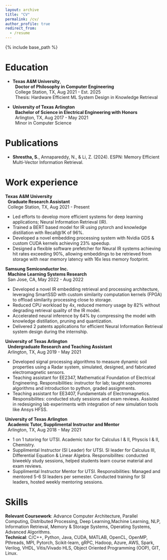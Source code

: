 ```yaml
---
layout: archive
title: "CV"
permalink: /cv/
author_profile: true
redirect_from:
  - /resume
---
```


{% include base_path %}

Education
======

* **Texas A&M University**,  
&nbsp; **Doctor of Philosophy in Computer Engineering**   
&nbsp; College Station, TX, Aug 2021 - Est. 2025  
&nbsp; Thesis: Hardware Efficient ML System Design in Knowledge Retrieval

* **University of Texas Arlington**  
&nbsp; **Bachelor of Science in Electrical Engineering with Honors**  
&nbsp; Arlington, TX, Aug 2017 - May 2021   
&nbsp; Minor in Computer Science  


Publications
======

* **Shrestha, S.**, Annapareddy, N., & Li, Z. (2024). ESPN: Memory Efficient Multi-Vector Information Retrieval.

Work experience
======


**Texas A&M University**   
&nbsp; **Graduate Research Assistant**  
&nbsp; College Station, TX, Aug 2021 - Present
* Led efforts to develop more efficient systems for deep learning applications; Neural Information Retrieval (IR).
* Trained a BERT based model for IR using pytorch and knowledge distillation with Recall@1K of 96%.
* Developed a novel embedding processing system with Nvidia GDS & custom CUDA kernels achieving 23% speedup.
* Designed a flexible software prefetcher for Neural IR systems achieving hit rates exceeding 90%, allowing embeddings to be retrieved from storage with near memory latency with 16x less memory footprint.  

**Samsung Semiconductor Inc.**  
&nbsp; **Machine Learning Systems Research**  
&nbsp; San Jose, CA, May 2022 - Aug 2022  
* Developed a novel IR embedding retrieval and processing architecture, leveraging SmartSSD with custom similarity computation kernels (FPGA) to offload similarity processing close to storage.  
* Reduced CPU workload by 4x, reduced memory usage by 82% without degrading retrieval quality of the IR model.  
* Accelerated neural inference by 64% by compressing the model with knowledge distillation, pruning and quantization.  
* Delivered 2 patents applications for efficient Neural Information Retrieval system design during the internship.  


**University of Texas Arlington**  
&nbsp; **Undergraduate Research and Teaching Assistant**  
&nbsp; Arlington, TX, Aug 2019 - May 2021  
*  Developed signal processing algorithms to measure dynamic soil properties using a Radar system, simulated, designed, and fabricated electromagnetic sensors.  
* Teaching assistant for EE2347, Mathematical Foundation of Electrical Engineering. Responsibilities: instructor for lab; taught sophomores algorithms and introduction to python, graded assignments.  
* Teaching assistant for EE3407, Fundamentals of Electromagnetics. Responsibilites: conducted study sessions and exam reviews. Assisted in redesigning lab experiments with integration of new simulation tools like Ansys HFSS.  

**University of Texas Arlington**  
&nbsp; **Academic Tutor, Supplimental Instructor and Mentor**  
&nbsp; Arlington, TX, Aug 2018 - May 2021  
* 1 on 1 tutoring for UTSI. Academic tutor for Calculus I & II, Physcis I & II, Chemistry.
* Supplimental Instructor (SI Leader) for UTSI. SI leader for Calculus III, Differential Equation & Linear Algebra. Responsibilites: conducted biweekly study sessions, helped students learn course material and exam reviews.
* Supplimental Instructor Mentor for UTSI. Responsibilities: Managed and mentored 5-6 SI leaders per semester. Conducted training for SI leaders, hosted weekly mentoring sessions.

Skills
======

**Relevant Coursework**: Advance Computer Architecture, Parallel Computing, Distributed Processing, Deep Learning,Machine Learning, NLP, Information Retrieval, Memory & Storage Systems, Operating Systems, Advanced Algorithms.  
**Technical**: C/C++, Python, Java, CUDA, MATLAB, OpenCL, OpenMP, Pthreads, MPI, Pytorch, Scikit-learn, gRPC, Hadoop, Azure, AWS, Spark, Verilog, VHDL, Vitis/Vivado HLS, Object Oriented Programming (OOP), GIT, Linux.  


  
